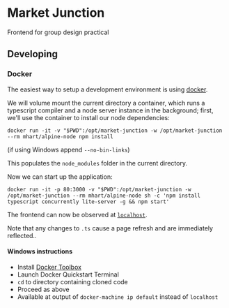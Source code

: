# Market Junction

Frontend for group design practical

## Developing

### Docker

The easiest way to setup a development environment is using
[docker](https://www.docker.com/).

We will volume mount the current directory a container, which runs a typescript
compiler and a node server instance in the background; first, we'll use the
container to install our node dependencies:

`docker run -it -v "$PWD":/opt/market-junction -w /opt/market-junction --rm mhart/alpine-node npm install`

(if using Windows append `--no-bin-links`)

This populates the `node_modules` folder in the current directory.

Now we can start up the application:

`docker run -it -p 80:3000 -v "$PWD":/opt/market-junction -w /opt/market-junction --rm mhart/alpine-node sh -c 'npm install typescript concurrently lite-server -g && npm start'`

The frontend can now be observed at [`localhost`](http://localhost).

Note that any changes to `.ts` cause a page refresh and are immediately
reflected..

#### Windows instructions

* Install [Docker Toolbox](https://download.docker.com/win/stable/DockerToolbox.exe)
* Launch Docker Quickstart Terminal
* `cd` to directory containing cloned code
* Proceed as above
* Available at output of `docker-machine ip default` instead of `localhost`
